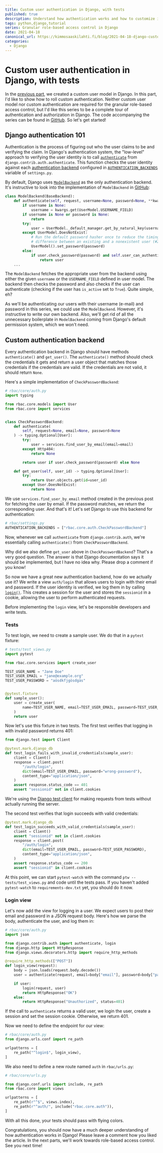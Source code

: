 ```yaml
---
title: Custom user authentication in Django, with tests
published: true
description: Understand how authentication works and how to customize it
tags: python,django,tutorial
series: Granular role-based access control in Django
date: 2021-04-18
canonical_url: https://kimmosaaskilahti.fi/blog/2021-04-18-django-custom-authentication/
categories:
  - Django
---
```


# Custom user authentication in Django, with tests

In the [previous part](https://dev.to/ksaaskil/setting-up-django-rest-api-with-custom-user-model-and-tests-5b8f), we created a custom user model in Django. In this part, I'd like to show how to roll custom authentication. Neither custom user model nor custom authentication are required for the granular role-based access control, but I'd like this series to be a complete tour of authentication and authorization in Django. The code accompanying the series can be found in [GitHub](https://github.com/ksaaskil/django-rbac). So let's get started!

<!-- more -->

## Django authentication 101

Authentication is the process of figuring out who the user claims to be and verifying the claim. In Django's authentication system, the "low-level" approach to verifying the user identity is to call [`authenticate`](https://docs.djangoproject.com/en/3.2/topics/auth/default/#django.contrib.auth.authenticate) from `django.contrib.auth.authenticate`. This function checks the user identity against each [authentication backend](https://docs.djangoproject.com/en/3.2/topics/auth/customizing/#authentication-backends) configured in [`AUTHENTICATION_BACKENDS`](https://docs.djangoproject.com/en/3.2/ref/settings/#std:setting-AUTHENTICATION_BACKENDS) variable of `settings.py`.

By default, Django uses [`ModelBackend`](https://docs.djangoproject.com/en/3.2/ref/contrib/auth/#django.contrib.auth.backends.ModelBackend) as the only authentication backend. It's instructive to look into the implementation of `ModelBackend` in [GitHub](https://github.com/django/django/blob/main/django/contrib/auth/backends.py#L31):

```python
class ModelBackend(BaseBackend):
    def authenticate(self, request, username=None, password=None, **kwargs):
        if username is None:
            username = kwargs.get(UserModel.USERNAME_FIELD)
        if username is None or password is None:
            return
        try:
            user = UserModel._default_manager.get_by_natural_key(username)
        except UserModel.DoesNotExist:
            # Run the default password hasher once to reduce the timing
            # difference between an existing and a nonexistent user (#20760).
            UserModel().set_password(password)
        else:
            if user.check_password(password) and self.user_can_authenticate(user):
                return user
    ...
```

The `ModelBackend` fetches the appropriate user from the backend using either the given `username` or the `USERNAME_FIELD` defined in user model. The backend then checks the password and also checks if the user can authenticate (checking if the user has `is_active` set to `True`). Quite simple, eh?

As we'll be authenticating our users with their username (e-mail) and password in this series, we could use the `ModelBackend`. However, it's instructive to write our own backend. Also, we'll get rid of all the unnecessary boilerplate in `ModelBackend` coming from Django's default permission system, which we won't need.

## Custom authentication backend

Every authentication backend in Django should have methods `authenticate()` and `get_user()`. The `authenticate()` method should check the credentials it gets and return a user object that matches those credentials if the credentials are valid. If the credentials are not valid, it should return `None`.

Here's a simple implementation of `CheckPasswordBackend`:

```python
# rbac/core/auth.py
import typing

from rbac.core.models import User
from rbac.core import services


class CheckPasswordBackend:
    def authenticate(
        self, request=None, email=None, password=None
    ) -> typing.Optional[User]:
        try:
            user = services.find_user_by_email(email=email)
        except Http404:
            return None

        return user if user.check_password(password) else None

    def get_user(self, user_id) -> typing.Optional[User]:
        try:
            return User.objects.get(id=user_id)
        except User.DoesNotExist:
            return None
```

We use `services.find_user_by_email` method created in the previous post for fetching the user by email. If the password matches, we return the corresponding user. And that's it! Let's set Django to use this backend for authentication:

```python
# rbac/settings.py
AUTHENTICATION_BACKENDS = ["rbac.core.auth.CheckPasswordBackend"]
```

Now, whenever we call `authenticate` from `django.contrib.auth`, we're essentially calling `authenticate()` from `CheckPasswordBackend`.

Why did we also define `get_user` above in `CheckPasswordBackend`? That's a very good question. The answer is that Django documentation says it should be implemented, but I have no idea why. Please drop a comment if you know!

So now we have a great new authentication backend, how do we actually use it? We write a view `auth/login` that allows users to login with their email and password. If the user identity is verified, we log them in by calling [`login()`](https://docs.djangoproject.com/en/3.2/topics/auth/default/#django.contrib.auth.login). This creates a session for the user and stores the `sessionid` in a cookie, allowing the user to perform authenticated requests.

Before implementing the `login` view, let's be responsible developers and write tests. 

### Tests

To test login, we need to create a sample user. We do that in a `pytest` fixture:

```python
# tests/test_views.py
import pytest

from rbac.core.services import create_user

TEST_USER_NAME = "Jane Doe"
TEST_USER_EMAIL = "jane@example.org"
TEST_USER_PASSWORD = "aösdkfjgösdgäs"


@pytest.fixture
def sample_user():
    user = create_user(
        name=TEST_USER_NAME, email=TEST_USER_EMAIL, password=TEST_USER_PASSWORD
    )
    return user
```

Now let's use this fixture in two tests. The first test verifies that logging in with invalid password returns 401:

```python
from django.test import Client

@pytest.mark.django_db
def test_login_fails_with_invalid_credentials(sample_user):
    client = Client()
    response = client.post(
        "/auth/login",
        dict(email=TEST_USER_EMAIL, password="wrong-password"),
        content_type="application/json",
    )
    assert response.status_code == 401
    assert "sessionid" not in client.cookies
```

We're using the [Django test client](https://docs.djangoproject.com/en/3.2/topics/testing/tools/#the-test-client) for making requests from tests without actually running the server.

The second test verifies that login succeeds with valid credentials:

```python
@pytest.mark.django_db
def test_login_succeeds_with_valid_credentials(sample_user):
    client = Client()
    assert "sessionid" not in client.cookies
    response = client.post(
        "/auth/login",
        dict(email=TEST_USER_EMAIL, password=TEST_USER_PASSWORD),
        content_type="application/json",
    )
    assert response.status_code == 200
    assert "sessionid" in client.cookies
```

At this point, we can start `pytest-watch` with the command `ptw -- tests/test_views.py` and code until the tests pass. If you haven't added `pytest-watch` to `requirements-dev.txt` yet, you should do it now.

### Login view

Let's now add the view for logging in a user. We expect users to post their email and password in a JSON request body. Here's how we parse the body, authenticate the user, and log them in:

```python
# rbac/core/auth.py
import json

from django.contrib.auth import authenticate, login
from django.http import HttpResponse
from django.views.decorators.http import require_http_methods

@require_http_methods(["POST"])
def login_view(request):
    body = json.loads(request.body.decode())
    user = authenticate(request, email=body["email"], password=body["password"])

    if user:
        login(request, user)
        return HttpResponse("OK")
    else:
        return HttpResponse("Unauthorized", status=401)
```

If the call to `authenticate` returns a valid user, we login the user, create a session and set the session cookie. Otherwise, we return 401.

Now we need to define the endpoint for our view:

```python
# rbac/core/auth.py
from django.urls.conf import re_path

urlpatterns = [
    re_path("^login$", login_view),
]
```

We also need to define a new route named `auth` in `rbac/urls.py`:

```python
# rbac/core/urls.py

from django.conf.urls import include, re_path
from rbac.core import views

urlpatterns = [
    re_path(r"^$", views.index),
    re_path(r"^auth/", include("rbac.core.auth")),
]
```

With all this done, your tests should pass with flying colors.

Congratulations, you should now have a much deeper understanding of how authentication works in Django! Please leave a comment how you liked the article. In the next parts, we'll work towards role-based access control. See you next time!
